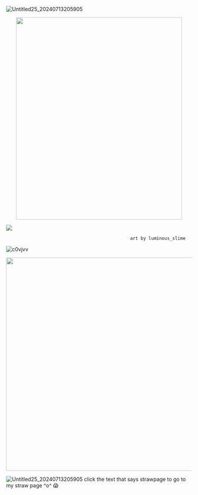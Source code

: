 ![Untitled25_20240713205905](https://github.com/user-attachments/assets/6610055d-5b70-4ef9-917c-ad52814eefd3)


<p align="center">
  <img width="450" height="550" src="https://i.imgur.com/zGeMhHC_d.webp?maxwidth=760&fidelity=grand">
</p>

[<img src="https://i.imgur.com/vYM3t6L.png">](https://taurtls.straw.page)

                                                   art by luminous_slime

![c0vjvv](https://github.com/TAURTlS/TAURTlS/assets/164212085/231ecf21-832b-4092-abb2-b2aa6fe4db37)

<p align="center">
  <img width="802" height="580" src="https://i.imgur.com/ksCXhfl.png">
</p>

![Untitled25_20240713205905](https://github.com/user-attachments/assets/6610055d-5b70-4ef9-917c-ad52814eefd3)
 click the text that says strawpage to go to my straw page ^o^ 😱
